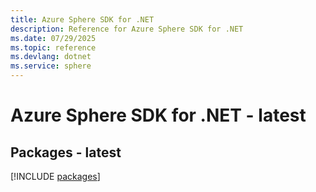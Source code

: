 ```yaml
---
title: Azure Sphere SDK for .NET
description: Reference for Azure Sphere SDK for .NET
ms.date: 07/29/2025
ms.topic: reference
ms.devlang: dotnet
ms.service: sphere
---
```

# Azure Sphere SDK for .NET - latest
## Packages - latest
[!INCLUDE [packages](sphere-index.md)]